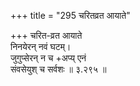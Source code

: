 +++
title = "295 चरितव्रत आयाते"

+++
चरित-व्रत आयाते  
निनयेरन् नवं घटम्।  
जुगुप्सेरन् न च +अप्य् एनं  
संवसेयुश् च सर्वशः  ॥ ३.२९५ ॥